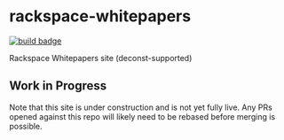 # rackspace-whitepapers
[![build badge](https://build.developer.rackspace.com/rackerlabs/rackspace-whitepapers/badge?branch=master)](https://build.developer.rackspace.com/rackerlabs/rackspace-whitepapers)

Rackspace Whitepapers site (deconst-supported)

## Work in Progress

Note that this site is under construction and is not yet fully live. Any PRs opened
against this repo will likely need to be rebased before merging is possible.
